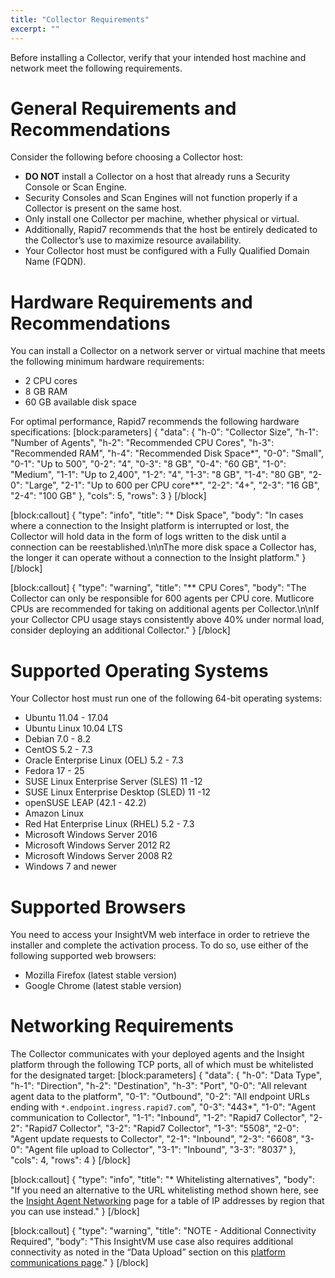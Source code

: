 ```yaml
---
title: "Collector Requirements"
excerpt: ""
---
```

Before installing a Collector, verify that your intended host machine and network meet the following requirements.

# General Requirements and Recommendations

Consider the following before choosing a Collector host:

* **DO NOT** install a Collector on a host that already runs a Security Console or Scan Engine.
 * Security Consoles and Scan Engines will not function properly if a Collector is present on the same host.
* Only install one Collector per machine, whether physical or virtual.
 * Additionally, Rapid7 recommends that the host be entirely dedicated to the Collector’s use to maximize resource availability.
* Your Collector host must be configured with a Fully Qualified Domain Name (FQDN).

# Hardware Requirements and Recommendations

You can install a Collector on a network server or virtual machine that meets the following minimum hardware requirements:

* 2 CPU cores
* 8 GB RAM
* 60 GB available disk space

For optimal performance, Rapid7 recommends the following hardware specifications:
[block:parameters]
{
  "data": {
    "h-0": "Collector Size",
    "h-1": "Number of Agents",
    "h-2": "Recommended CPU Cores",
    "h-3": "Recommended RAM",
    "h-4": "Recommended Disk Space*",
    "0-0": "Small",
    "0-1": "Up to 500",
    "0-2": "4",
    "0-3": "8 GB",
    "0-4": "60 GB",
    "1-0": "Medium",
    "1-1": "Up to 2,400",
    "1-2": "4",
    "1-3": "8 GB",
    "1-4": "80 GB",
    "2-0": "Large",
    "2-1": "Up to 600 per CPU core**",
    "2-2": "4+",
    "2-3": "16 GB",
    "2-4": "100 GB"
  },
  "cols": 5,
  "rows": 3
}
[/block]

[block:callout]
{
  "type": "info",
  "title": "* Disk Space",
  "body": "In cases where a connection to the Insight platform is interrupted or lost, the Collector will hold data in the form of logs written to the disk until a connection can be reestablished.\n\nThe more disk space a Collector has, the longer it can operate without a connection to the Insight platform."
}
[/block]

[block:callout]
{
  "type": "warning",
  "title": "** CPU Cores",
  "body": "The Collector can only be responsible for 600 agents per CPU core.  Mutlicore CPUs are recommended for taking on additional agents per Collector.\n\nIf your Collector CPU usage stays consistently above 40% under normal load, consider deploying an additional Collector."
}
[/block]
# Supported Operating Systems

Your Collector host must run one of the following 64-bit operating systems:

* Ubuntu 11.04 - 17.04
* Ubuntu Linux 10.04 LTS
* Debian 7.0 - 8.2
* CentOS 5.2 - 7.3
* Oracle Enterprise Linux (OEL) 5.2 - 7.3
* Fedora 17 - 25
* SUSE Linux Enterprise Server (SLES) 11 -12
* SUSE Linux Enterprise Desktop (SLED) 11 -12
* openSUSE LEAP (42.1 - 42.2)
* Amazon Linux
* Red Hat Enterprise Linux (RHEL) 5.2 - 7.3
* Microsoft Windows Server 2016
* Microsoft Windows Server 2012 R2
* Microsoft Windows Server 2008 R2
* Windows 7 and newer

# Supported Browsers

You need to access your InsightVM web interface in order to retrieve the installer and complete the activation process.  To do so, use either of the following supported web browsers:

* Mozilla Firefox (latest stable version)
* Google Chrome (latest stable version)

# Networking Requirements

The Collector communicates with your deployed agents and the Insight platform through the following TCP ports, all of which must be whitelisted for the designated target:
[block:parameters]
{
  "data": {
    "h-0": "Data Type",
    "h-1": "Direction",
    "h-2": "Destination",
    "h-3": "Port",
    "0-0": "All relevant agent data to the platform",
    "0-1": "Outbound",
    "0-2": "All endpoint URLs ending with `*.endpoint.ingress.rapid7.com`",
    "0-3": "443*",
    "1-0": "Agent communication to Collector",
    "1-1": "Inbound",
    "1-2": "Rapid7 Collector",
    "2-2": "Rapid7 Collector",
    "3-2": "Rapid7 Collector",
    "1-3": "5508",
    "2-0": "Agent update requests to Collector",
    "2-1": "Inbound",
    "2-3": "6608",
    "3-0": "Agent file upload to Collector",
    "3-1": "Inbound",
    "3-3": "8037"
  },
  "cols": 4,
  "rows": 4
}
[/block]

[block:callout]
{
  "type": "info",
  "title": "* Whitelisting alternatives",
  "body": "If you need an alternative to the URL whitelisting method shown here, see the [Insight Agent Networking](https://insightagent.help.rapid7.com/docs/networking) page for a table of IP addresses by region that you can use instead."
}
[/block]

[block:callout]
{
  "type": "warning",
  "title": "NOTE - Additional Connectivity Required",
  "body": "This InsightVM use case also requires additional connectivity as noted in the “Data Upload” section on this [platform communications page](doc:configure-communications-with-the-insight-platform)."
}
[/block]